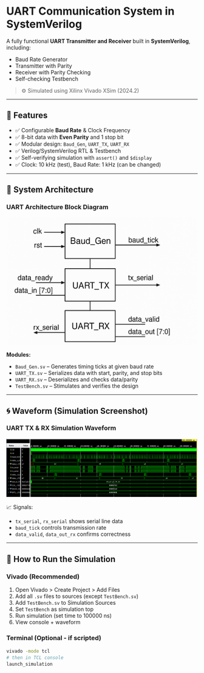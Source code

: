 # UART Communication System in SystemVerilog

A fully functional **UART Transmitter and Receiver** built in **SystemVerilog**, including:
- Baud Rate Generator
- Transmitter with Parity
- Receiver with Parity Checking
- Self-checking Testbench

> ⚙️ Simulated using Xilinx Vivado XSim (2024.2)

---

## 📌 Features

- ✅ Configurable **Baud Rate** & Clock Frequency  
- ✅ 8-bit data with **Even Parity** and 1 stop bit  
- ✅ Modular design: `Baud_Gen`, `UART_TX`, `UART_RX`  
- ✅ Verilog/SystemVerilog RTL & Testbench  
- ✅ Self-verifying simulation with `assert()` and `$display`  
- ✅ Clock: 10 kHz (test), Baud Rate: 1 kHz (can be changed)

---

## 🧠 System Architecture

### UART Architecture Block Diagram

![UART Block Diagram](https://github.com/Srikar109755/UART-Transmitter-Receiver/blob/main/Images/Block_Diagram.png)

**Modules:**
- `Baud_Gen.sv` – Generates timing ticks at given baud rate  
- `UART_TX.sv` – Serializes data with start, parity, and stop bits  
- `UART_RX.sv` – Deserializes and checks data/parity  
- `TestBench.sv` – Stimulates and verifies the design

---

## 🌀 Waveform (Simulation Screenshot)

### UART TX & RX Simulation Waveform

![Waveform](https://github.com/Srikar109755/UART-Transmitter-Receiver/blob/main/Outputs/Waveform.png)

📈 Signals:
- `tx_serial`, `rx_serial` shows serial line data  
- `baud_tick` controls transmission rate  
- `data_valid`, `data_out_rx` confirms correctness

---

## 🚀 How to Run the Simulation

### Vivado (Recommended)

1. Open Vivado > Create Project > Add Files  
2. Add all `.sv` files to sources (except `TestBench.sv`)  
3. Add `TestBench.sv` to Simulation Sources  
4. Set `TestBench` as simulation top  
5. Run simulation (set time to 100000 ns)  
6. View console + waveform

### Terminal (Optional - if scripted)

```sh
vivado -mode tcl
# then in TCL console
launch_simulation

